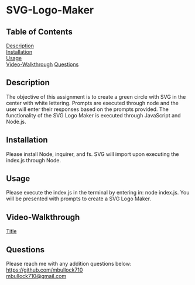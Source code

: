 # SVG-Logo-Maker

## Table of Contents  
[Description](#Description)  
[Installation](#Installation)  
[Usage](#Usage)  
[Video-Walkthrough](#Video-Walkthrough)
[Questions](#Questions)  

  ## Description

  The objective of this assignment is to create a green circle with SVG in the center with white lettering. Prompts are executed through node and the user will enter their responses based on the prompts provided. The functionality of the SVG Logo Maker is executed through JavaScript and Node.js.

  ## Installation

  Please install Node, inquirer, and fs. SVG will import upon executing the index.js through Node.  

  ## Usage

  Please execute the index.js in the terminal by entering in: node index.js. You will be presented with prompts to create a SVG Logo Maker.

  ## Video-Walkthrough

  [Title](<../../../Downloads/SVG-Logo-Maker - Module 10 Challenge - Michael Bullock.webm>)

  ## Questions

  Please reach me with any addition questions below:<br>
  https://github.com/mbullock710<br>
  mbullock710@gmail.com